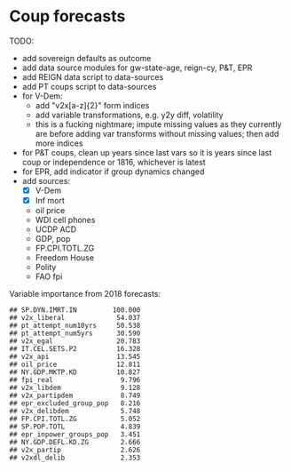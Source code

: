 Coup forecasts
==============

TODO:

- add sovereign defaults as outcome
- add data source modules for gw-state-age, reign-cy, P&T, EPR
- add REIGN data script to data-sources
- add PT coups script to data-sources
- for V-Dem:
  + add "v2x[a-z]{2}" form indices
  + add variable transformations, e.g. y2y diff, volatility
  + this is a fucking nightmare; impute missing values as they currently are
    before adding var transforms without missing values; then add more indices
- for P&T coups, clean up years since last vars so it is years since last coup or independence or 1816, whichever is latest
- for EPR, add indicator if group dynamics changed 
- add sources:
  - [x] V-Dem
  - [x] Inf mort
  - oil price
  - WDI cell phones
  - UCDP ACD
  - GDP, pop
  - FP.CPI.TOTL.ZG
  - Freedom House
  - Polity
  - FAO fpi
  
  
Variable importance from 2018 forecasts:

```
## SP.DYN.IMRT.IN         100.000
## v2x_liberal             54.037
## pt_attempt_num10yrs     50.538
## pt_attempt_num5yrs      30.590
## v2x_egal                20.783
## IT.CEL.SETS.P2          16.328
## v2x_api                 13.545
## oil_price               12.811
## NY.GDP.MKTP.KD          10.827
## fpi_real                 9.796
## v2x_libdem               9.128
## v2x_partipdem            8.749
## epr_excluded_group_pop   8.216
## v2x_delibdem             5.748
## FP.CPI.TOTL.ZG           5.052
## SP.POP.TOTL              4.839
## epr_inpower_groups_pop   3.451
## NY.GDP.DEFL.KD.ZG        2.666
## v2x_partip               2.626
## v2xdl_delib              2.353
```